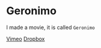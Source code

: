 <!-- 
{
	"date": "",
	"type": "large-side",
	"hide_title": false,
	"color_title": false,
	"color_links": "20B9EB"
}
-->

Geronimo
===============

I made a movie, it is called `Geronimo`

[Vimeo](https://vimeo.com/121205149)
[Dropbox](https://www.dropbox.com/s/0ysjmoykqeupdb9/A%20Day%20in%20the%20Life.mpeg?dl=0)